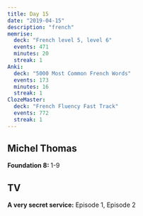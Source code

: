 ```yaml
---
title: Day 15
date: "2019-04-15"
description: "french"
memrise:
  deck: "French level 5, level 6"
  events: 471
  minutes: 20
  streak: 1
Anki:
  deck: "5000 Most Common French Words"
  events: 173
  minutes: 16
  streak: 1
ClozeMaster:
  deck: "French Fluency Fast Track"
  events: 772
  streak: 1
---
```


<h2>Michel Thomas</h2>
<strong>Foundation 8: </strong>1-9

<h2>TV</h2>
<strong>A very secret service:</strong> Episode 1, Episode 2
